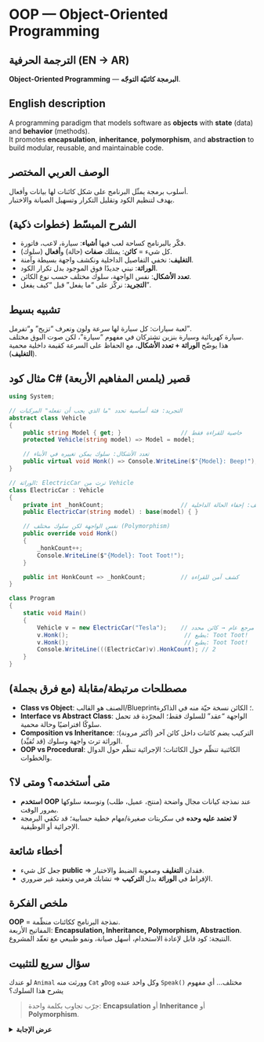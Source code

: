 # **OOP — Object-Oriented Programming**

## الترجمة الحرفية (EN → AR)
**Object-Oriented Programming** — **البرمجة كائنيّة التوجّه**.

## English description
A programming paradigm that models software as **objects** with **state** (data) and **behavior** (methods).  
It promotes **encapsulation**, **inheritance**, **polymorphism**, and **abstraction** to build modular, reusable, and maintainable code.

## الوصف العربي المختصر
أسلوب برمجة يمثّل البرنامج على شكل كائنات لها بيانات وأفعال.  
يهدف لتنظيم الكود وتقليل التكرار وتسهيل الصيانة والاختبار.

## الشرح المبسّط (خطوات ذكية)
- فكّر بالبرنامج كساحة لعب فيها **أشياء**: سيارة، لاعب، فاتورة.  
- كل شيء = **كائن**: يمتلك **صفات** (حالة) و**أفعال** (سلوك).  
- **التغليف**: نخفي التفاصيل الداخلية ونكشف واجهة بسيطة وآمنة.  
- **الوراثة**: نبني جديدًا فوق الموجود بدل تكرار الكود.  
- **تعدد الأشكال**: نفس الواجهة، سلوك مختلف حسب نوع الكائن.  
- **التجريد**: نركّز على “ما يفعل” قبل “كيف يفعل”.

## تشبيه بسيط
لعبة سيارات: كل سيارة لها سرعة ولون وتعرف “تزيح” و“تفرمل”.  
سيارة كهربائية وسيارة بنزين تشتركان في مفهوم “سيارة”، لكن صوت البوق مختلف.  
هذا يوضّح **الوراثة + تعدد الأشكال**، مع الحفاظ على السرعة كقيمة داخلية محمية (**التغليف**).

## مثال كود C# قصير (يلمس المفاهيم الأربعة)
```csharp
using System;

// التجريد: فئة أساسية تحدد "ما الذي يجب أن تفعله" المركبات
abstract class Vehicle
{
    public string Model { get; }                 // خاصية للقراءة فقط
    protected Vehicle(string model) => Model = model;

    // تعدد الأشكال: سلوك يمكن تغييره في الأبناء
    public virtual void Honk() => Console.WriteLine($"{Model}: Beep!");
}

// الوراثة: ElectricCar ترث من Vehicle
class ElectricCar : Vehicle
{
    private int _honkCount;                      // التغليف: إخفاء الحالة الداخلية
    public ElectricCar(string model) : base(model) { }

    // نفس الواجهة لكن سلوك مختلف (Polymorphism)
    public override void Honk()
    {
        _honkCount++;
        Console.WriteLine($"{Model}: Toot Toot!");
    }

    public int HonkCount => _honkCount;          // كشف آمن للقراءة
}

class Program
{
    static void Main()
    {
        Vehicle v = new ElectricCar("Tesla");    // مرجع عام → كائن محدد
        v.Honk();                                 // يطبع: Toot Toot!
        v.Honk();                                 // يطبع: Toot Toot!
        Console.WriteLine(((ElectricCar)v).HonkCount); // 2
    }
}
```

## مصطلحات مرتبطة/مقابلة (مع فرق بجملة)
- **Class vs Object**: الصنف هو القالب/Blueprint؛ الكائن نسخة حيّة منه في الذاكرة.  
- **Interface vs Abstract Class**: الواجهة “عقد” للسلوك فقط؛ المجرّدة قد تحمل سلوكًا افتراضيًا وحالة محمية.  
- **Composition vs Inheritance**: التركيب يضم كائنات داخل كائن آخر (أكثر مرونة)؛ الوراثة ترث واجهة وسلوك (قد تُقيِّد).  
- **OOP vs Procedural**: الكائنية تنظّم حول الكائنات؛ الإجرائية تنظّم حول الدوال والخطوات.

## متى أستخدمه؟ ومتى لا؟
- **استخدم OOP** عند نمذجة كيانات مجال واضحة (منتج، عميل، طلب) وتوسعة سلوكها بمرور الوقت.  
- **لا تعتمد عليه وحده** في سكربتات صغيرة/مهام خطية حسابية؛ قد تكفي البرمجة الإجرائية أو الوظيفية.

## أخطاء شائعة
- جعل كل شيء **public** ⇒ فقدان **التغليف** وصعوبة الضبط والاختبار.  
- الإفراط في **الوراثة** بدل **التركيب** ⇒ تشابك هرمي وتعقيد غير ضروري.

## ملخص الفكرة
**OOP** = نمذجة البرنامج ككائنات منظّمة.  
المفاتيح الأربعة: **Encapsulation, Inheritance, Polymorphism, Abstraction**.  
النتيجة: كود قابل لإعادة الاستخدام، أسهل صيانة، ونمو طبيعي مع تعقّد المشروع.

## سؤال سريع للتثبيت
لو عندك `Animal` وورثت منه `Cat` و`Dog` وكل واحد عنده `Speak()` مختلف… أي مفهوم يشرح هذا السلوك؟  
> جرّب تجاوب بكلمة واحدة: **Encapsulation** أو **Inheritance** أو **Polymorphism**.
<details>
  <summary><strong>عرض الإجابة</strong></summary>

**Polymorphism (تعدد الأشكال).**  
السبب: نفس الواجهة `Speak()` لكن السلوك يختلف حسب النوع الفعلي للكائن (Cat/Dog).

</details>